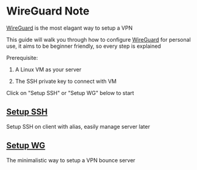 # WireGuard Note
[WireGuard](https://www.wireguard.com/) is the most elagant way to setup a VPN

This guide will walk you through how to configure [WireGuard](https://www.wireguard.com/) for personal use, it aims to be beginner friendly, so every step is explained

Prerequisite: 

1. A Linux VM as your server

2. The SSH private key to connect with VM

Click on "Setup SSH" or "Setup WG" below to start

## [Setup SSH](HOWTOSSH.md)
Setup SSH on client with alias, easily manage server later

## [Setup WG](WIREGUARD.md)
The minimalistic way to setup a VPN bounce server